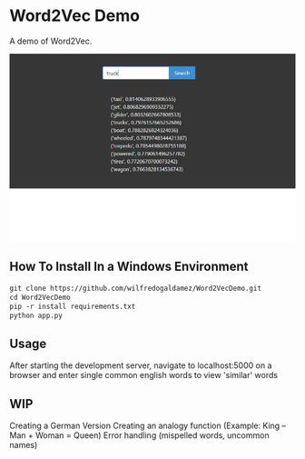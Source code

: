 # Word2Vec Demo
A demo of Word2Vec. 

![Example Query](./static/example.PNG)

## How To Install In a Windows Environment
```
git clone https://github.com/wilfredogaldamez/Word2VecDemo.git
cd Word2VecDemo
pip -r install requirements.txt
python app.py
```

## Usage
After starting the development server, navigate to localhost:5000 on a browser and enter single common english words to view 'similar' words

## WIP
Creating a German Version
Creating an analogy function (Example: King – Man + Woman = Queen)
Error handling (mispelled words, uncommon names)



